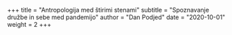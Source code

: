 +++
title = "Antropologija med štirimi stenami"
subtitle = "Spoznavanje družbe in sebe med pandemijo"
author = "Dan Podjed"
date = "2020-10-01"
weight = 2
+++